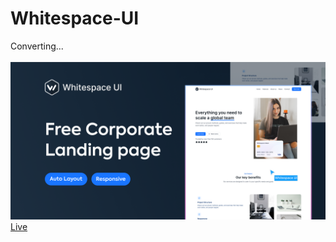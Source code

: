 # Whitespace-UI
Converting...<br><br>
<img src="imgs/cover.png" alt="cover">
<a href="https://armanmoalemi.github.io/Whitespace-UI/" target="_blank">Live</a>
